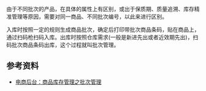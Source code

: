 由于不同批次的产品，在具体的属性上有区别，或出于保质期、质量追溯、库存精准管理等原因，需要对同一商品、不同批次编号，以此来进行区别。

入库时按照一定的规则生成商品批次，确定后打印带批次商品条码，贴在商品上，通过扫码枪扫码入库。出库时按照仓库需求(一般是新进先出或者近效期先出)，扫码批次商品条码出库，这个过程就叫批次管理。

## 参考资料
+ [电商后台：商品库存管理之批次管理](https://www.woshipm.com/pd/3092577.html)